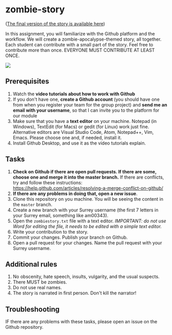 # zombie-story

(<a href="https://economicanalysiswithmatrices.github.io/zombie-story/">The final version of the story is available here</a>)

In this assignment, you will familiarize with the Github platform and the workflow. We will create a zombie-apocalypse-themed story, all together. Each student can contribute with a small part of the story. Feel free to contribute more than once. EVERYONE MUST CONTRIBUTE AT LEAST ONCE.

<img src='zombie.jpg'>

## Prerequisites

1. Watch the **video tutorials about how to work with Github**
2. If you don't have one, **create a Github account** (you should have one from when you register your team for the group project) and **send me an email with your username**, so that I can invite you to the platform for our module
3. Make sure that you have a **text editor** on your machine. Notepad (in Windows), TextEdit (for Macs) or gedit (for Linux) work just fine. Alternative editors are Visual Studio Code, Atom, Notepad++, Vim, Emacs. Please choose one and, if needed, install it.
4. Install Github Desktop, and use it as the video tutorials explain.

## Tasks

1. **Check on Github if there are open pull requests. If there are some, choose one and merge it into the master branch.**
If there are conflicts, try and follow these instructions: https://help.github.com/articles/resolving-a-merge-conflict-on-github/ 
2. **If there are any problems in doing that, open a new issue**. 
3. Clone this repository on you machine. You will be seeing the content in the ```master``` branch.
4. Create a new branch with your Surrey username (the first 7 letters in your Surrey email, something like am00343).
5. Open the ```zombiestory.txt``` file with a text editor. *IMPORTANT: do not use Word for editing the file, it needs to be edited with a simple text editor.*
6. Write your contribution to the story.
7. Commit your changes. Publish your branch on Github. 
8. Open a pull request for your changes. Name the pull request with your Surrey username. 

## Additional rules

1. No obscenity, hate speech, insults, vulgarity, and the usual suspects.
2. There MUST be zombies.
3. Do not use real names.
4. The story is narrated in first person. Don't kill the narrator!

## Troubleshooting

IF there are any problems with these tasks, please open an issue on the Github repository. 